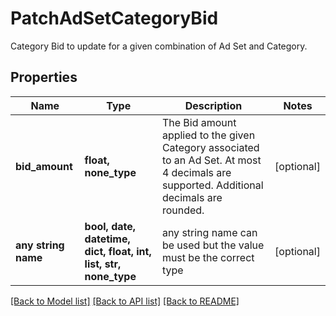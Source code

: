 # PatchAdSetCategoryBid

Category Bid to update for a given combination of Ad Set and Category.

## Properties
Name | Type | Description | Notes
------------ | ------------- | ------------- | -------------
**bid_amount** | **float, none_type** | The Bid amount applied to the given Category associated to an Ad Set. At most 4 decimals are supported. Additional decimals are rounded. | [optional] 
**any string name** | **bool, date, datetime, dict, float, int, list, str, none_type** | any string name can be used but the value must be the correct type | [optional]

[[Back to Model list]](../README.md#documentation-for-models) [[Back to API list]](../README.md#documentation-for-api-endpoints) [[Back to README]](../README.md)


